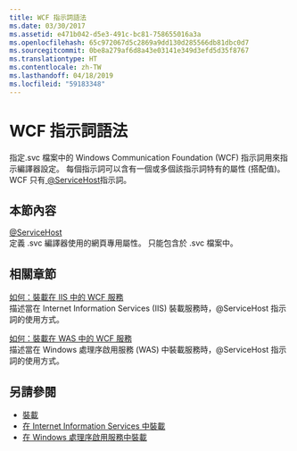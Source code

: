 ```yaml
---
title: WCF 指示詞語法
ms.date: 03/30/2017
ms.assetid: e471b042-d5e3-491c-bc81-758655016a3a
ms.openlocfilehash: 65c972067d5c2869a9dd130d285566db81dbc0d7
ms.sourcegitcommit: 0be8a279af6d8a43e03141e349d3efd5d35f8767
ms.translationtype: HT
ms.contentlocale: zh-TW
ms.lasthandoff: 04/18/2019
ms.locfileid: "59183348"
---
```

# <a name="wcf-directive-syntax"></a>WCF 指示詞語法
指定.svc 檔案中的 Windows Communication Foundation (WCF) 指示詞用來指示編譯器設定。 每個指示詞可以含有一個或多個該指示詞特有的屬性 (搭配值)。 WCF 只有[ \@ServiceHost](../../../../../docs/framework/configure-apps/file-schema/wcf-directive/servicehost.md)指示詞。  
  
## <a name="in-this-section"></a>本節內容  
 [@ServiceHost](../../../../../docs/framework/configure-apps/file-schema/wcf-directive/servicehost.md)  
 定義 .svc 編譯器使用的網頁專用屬性。 只能包含於 .svc 檔案中。  
  
## <a name="related-sections"></a>相關章節  
 [如何：裝載在 IIS 中的 WCF 服務](../../../../../docs/framework/wcf/feature-details/how-to-host-a-wcf-service-in-iis.md)  
 描述當在 Internet Information Services (IIS) 裝載服務時，@ServiceHost 指示詞的使用方式。  
  
 [如何：裝載在 WAS 中的 WCF 服務](../../../../../docs/framework/wcf/feature-details/how-to-host-a-wcf-service-in-was.md)  
 描述當在 Windows 處理序啟用服務 (WAS) 中裝載服務時，@ServiceHost 指示詞的使用方式。  
  
## <a name="see-also"></a>另請參閱

- [裝載](../../../../../docs/framework/wcf/feature-details/hosting.md)
- [在 Internet Information Services 中裝載](../../../../../docs/framework/wcf/feature-details/hosting-in-internet-information-services.md)
- [在 Windows 處理序啟用服務中裝載](../../../../../docs/framework/wcf/feature-details/hosting-in-windows-process-activation-service.md)
